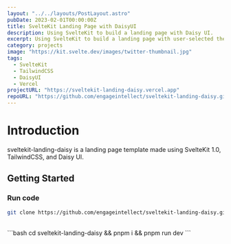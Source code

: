 ```yaml
---
layout: "../../layouts/PostLayout.astro"
pubDate: 2023-02-01T00:00:00Z
title: SvelteKit Landing Page with DaisyUI
description: Using SvelteKit to build a landing page with Daisy UI.
excerpt: Using SvelteKit to build a landing page with user-selected themes with Daisy UI.
category: projects
image: "https://kit.svelte.dev/images/twitter-thumbnail.jpg"
tags:
  - SvelteKit
  - TailwindCSS
  - DaisyUI
  - Vercel
projectURL: "https://sveltekit-landing-daisy.vercel.app"
repoURL: "https://github.com/engageintellect/sveltekit-landing-daisy.git"
---
```


# Introduction

sveltekit-landing-daisy is a landing page template made using SvelteKit 1.0, TailwindCSS, and Daisy UI.

## Getting Started

### Run code

```bash
git clone https://github.com/engageintellect/sveltekit-landing-daisy.git
```

<br/>
```bash
cd sveltekit-landing-daisy && pnpm i && pnpm run dev
```
